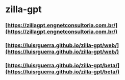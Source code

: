 # zilla-gpt
### [https://zillagpt.engnetconsultoria.com.br/](https://zillagpt.engnetconsultoria.com.br/)
### [https://luisrguerra.github.io/zilla-gpt/web/](https://luisrguerra.github.io/zilla-gpt/web/)

### [https://luisrguerra.github.io/zilla-gpt/beta/](https://luisrguerra.github.io/zilla-gpt/beta/)